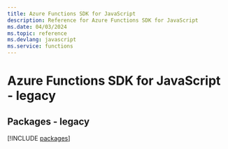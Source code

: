 ```yaml
---
title: Azure Functions SDK for JavaScript
description: Reference for Azure Functions SDK for JavaScript
ms.date: 04/03/2024
ms.topic: reference
ms.devlang: javascript
ms.service: functions
---
```

# Azure Functions SDK for JavaScript - legacy
## Packages - legacy
[!INCLUDE [packages](functions-index.md)]